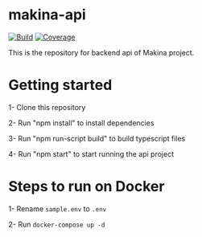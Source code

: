 # makina-api

  [![Build][travis-image]][travis-url]
  [![Coverage][coveralls-image]][coveralls-url]

[travis-image]: https://travis-ci.org/EmakinaTR/makina-api.svg?branch=master
[travis-url]: https://travis-ci.org/EmakinaTR/makina-api
[coveralls-image]: https://coveralls.io/repos/github/EmakinaTR/makina-api/badge.svg
[coveralls-url]: https://coveralls.io/github/EmakinaTR/makina-api


This is the repository for backend api of Makina project.

# Getting started

1- Clone this repository

2- Run "npm install" to install dependencies

3- Run "npm run-script build" to build typescript files

4- Run "npm start" to start running the api project

# Steps to run on Docker

1- Rename `sample.env` to `.env`

2- Run `docker-compose up -d`
